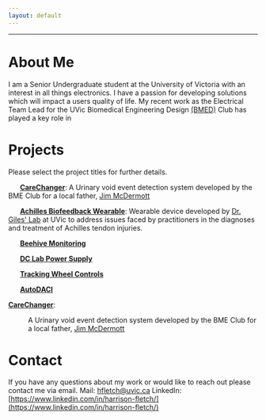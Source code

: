 ```yaml
---
layout: default
---
```

---
# About Me
I am a Senior Undergraduate student at the University of Victoria with an interest in all things electronics. I have a passion for developing solutions which will impact a users quality of life. My recent work as the Electrical Team Lead for the UVic Biomedical Engineering Design [(BMED)](https://www.uvicbmedesign.com/) Club has played a key role in 

# Projects
Please select the project titles for further details.

&nbsp;&nbsp;&nbsp;&nbsp;&nbsp;&nbsp;[**CareChanger**](./pages/carechanger.html): A Urinary void event detection system developed by the BME Club for a local father, [Jim McDermott](https://www.timescolonist.com/news/local/dad-s-invention-for-disabled-daughter-gets-recognition-at-national-contest-1.23918747)

&nbsp;&nbsp;&nbsp;&nbsp;&nbsp;&nbsp;[**Achilles Biofeedback Wearable**](./pages/Biofeedback.html):  Wearable device developed by [Dr. Giles' Lab](https://gileslab.wixsite.com/uvicbiomech) at UVic to address issues faced by practitioners in the diagnoses and treatment of Achilles tendon injuries. 

&nbsp;&nbsp;&nbsp;&nbsp;&nbsp;&nbsp;[**Beehive Monitoring**](./pages/beehivemonitor.html)

&nbsp;&nbsp;&nbsp;&nbsp;&nbsp;&nbsp;[**DC Lab Power Supply**](./pages/DCSupply.html)

&nbsp;&nbsp;&nbsp;&nbsp;&nbsp;&nbsp;[**Tracking Wheel Controls**](./pages/TrackingWheel.html)

&nbsp;&nbsp;&nbsp;&nbsp;&nbsp;&nbsp;[**AutoDACI**](./pages/AutoDACI.html)

[**CareChanger**](./pages/carechanger.html):<br><dd> A Urinary void event detection system developed by the BME Club for a local father, [Jim McDermott](https://www.timescolonist.com/news/local/dad-s-invention-for-disabled-daughter-gets-recognition-at-national-contest-1.23918747)</dd>
 
# Contact 
If you have any questions about my work or would like to reach out please contact me via email.
Mail: hfletch@uvic.ca
LinkedIn: [https://www.linkedin.com/in/harrison-fletch/](https://www.linkedin.com/in/harrison-fletch/)

